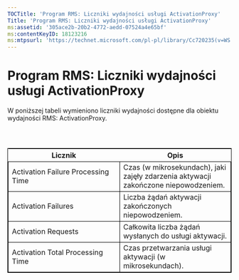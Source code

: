 ```yaml
---
TOCTitle: 'Program RMS: Liczniki wydajności usługi ActivationProxy'
Title: 'Program RMS: Liczniki wydajności usługi ActivationProxy'
ms:assetid: '305ace2b-20b2-4772-aedd-07524a4e65bf'
ms:contentKeyID: 18123216
ms:mtpsurl: 'https://technet.microsoft.com/pl-pl/library/Cc720235(v=WS.10)'
---
```


Program RMS: Liczniki wydajności usługi ActivationProxy
=======================================================

W poniższej tabeli wymieniono liczniki wydajności dostępne dla obiektu wydajności RMS: ActivationProxy.

###  

 
<table style="border:1px solid black;">
<colgroup>
<col width="50%" />
<col width="50%" />
</colgroup>
<thead>
<tr class="header">
<th>Licznik</th>
<th>Opis</th>
</tr>
</thead>
<tbody>
<tr class="odd">
<td style="border:1px solid black;">Activation Failure Processing Time</td>
<td style="border:1px solid black;">Czas (w mikrosekundach), jaki zajęły zdarzenia aktywacji zakończone niepowodzeniem.</td>
</tr>
<tr class="even">
<td style="border:1px solid black;">Activation Failures</td>
<td style="border:1px solid black;">Liczba żądań aktywacji zakończonych niepowodzeniem.</td>
</tr>
<tr class="odd">
<td style="border:1px solid black;">Activation Requests</td>
<td style="border:1px solid black;">Całkowita liczba żądań wysłanych do usługi aktywacji.</td>
</tr>
<tr class="even">
<td style="border:1px solid black;">Activation Total Processing Time</td>
<td style="border:1px solid black;">Czas przetwarzania usługi aktywacji (w mikrosekundach).</td>
</tr>
</tbody>
</table>
